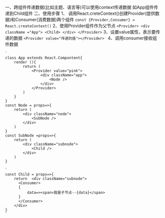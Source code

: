 一、跨组件传递数据(比如主题、语言等)可以使用context传递数据 如App组件传递到Child组件
二、使用步骤
   1、 调用React.creteContext()创建Provider(提供数据)和Consumer(消费数据)两个组件
        `const {Provider,Consumer} = React.createContext()`
   2、使用Provider组件作为父节点
        `
        <Provider>
            <div className ="App">
                <Child>
            </div>
        </Provider>
        `
    3、设置value属性，表示要传递的数据
        `
           <Provider value="传递的值"></Provider> 
        `
    4、调用consumer接收组件数据
    
    `
    class App extends React.Compontent{
        render (){
            return (
                <Provider value="pink">
                    <div className="app">
                        <Node />
                    </div>
                </Provider>
            )
        }
    }
    const Node = props=>{
        return (
            <div className="node">
                <SubNode />
            </div>
        )
    }
    const SubNode =props=>{
        return (
            <div className="subnode">
                <Child />
            </div>
        )
    }
    
    `
    const Child = props=>{
        return  <div className="subnode">
          <Consumer>
          {
              data=><span>我是子节点--{data}</span>
          }
          </Consumer>
        </div>
    }
    `
